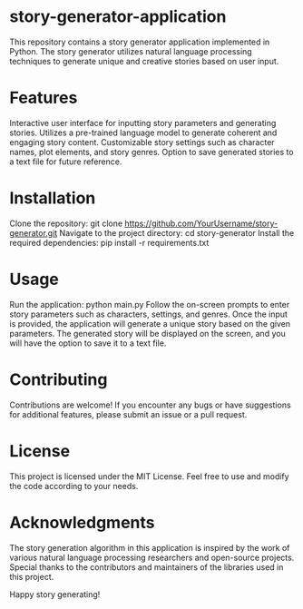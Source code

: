 # story-generator-application

This repository contains a story generator application implemented in Python. The story generator utilizes natural language processing techniques to generate unique and creative stories based on user input.

# Features
Interactive user interface for inputting story parameters and generating stories.
Utilizes a pre-trained language model to generate coherent and engaging story content.
Customizable story settings such as character names, plot elements, and story genres.
Option to save generated stories to a text file for future reference.

# Installation
Clone the repository: git clone https://github.com/YourUsername/story-generator.git
Navigate to the project directory: cd story-generator
Install the required dependencies: pip install -r requirements.txt

# Usage
Run the application: python main.py
Follow the on-screen prompts to enter story parameters such as characters, settings, and genres.
Once the input is provided, the application will generate a unique story based on the given parameters.
The generated story will be displayed on the screen, and you will have the option to save it to a text file.

# Contributing
Contributions are welcome! If you encounter any bugs or have suggestions for additional features, please submit an issue or a pull request.

# License
This project is licensed under the MIT License. Feel free to use and modify the code according to your needs.

# Acknowledgments
The story generation algorithm in this application is inspired by the work of various natural language processing researchers and open-source projects.
Special thanks to the contributors and maintainers of the libraries used in this project.

Happy story generating!
